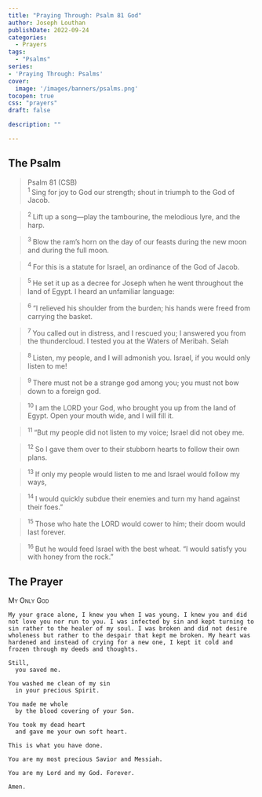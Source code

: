 ```yaml
---
title: "Praying Through: Psalm 81 God"
author: Joseph Louthan
publishDate: 2022-09-24
categories:
  - Prayers
tags:
  - "Psalms"
series:
- 'Praying Through: Psalms'
cover:
  image: '/images/banners/psalms.png'
tocopen: true
css: "prayers"
draft: false

description: ""

---
```

## The Psalm

>Psalm 81 (CSB)  
><sup> 1  </sup>Sing for joy to God our strength; shout in triumph to the God of Jacob.

><sup> 2  </sup>Lift up a song—play the tambourine, the melodious lyre, and the harp.

><sup> 3  </sup>Blow the ram’s horn on the day of our feasts during the new moon and during the full moon.

><sup> 4  </sup>For this is a statute for Israel, an ordinance of the God of Jacob.

><sup> 5  </sup>He set it up as a decree for Joseph when he went throughout the land of Egypt. I heard an unfamiliar language:

><sup> 6  </sup>“I relieved his shoulder from the burden; his hands were freed from carrying the basket.

><sup> 7  </sup>You called out in distress, and I rescued you; I answered you from the thundercloud. I tested you at the Waters of Meribah. Selah

><sup> 8  </sup>Listen, my people, and I will admonish you. Israel, if you would only listen to me!

><sup> 9  </sup>There must not be a strange god among you; you must not bow down to a foreign god.

><sup> 10  </sup>I am the LORD your God, who brought you up from the land of Egypt. Open your mouth wide, and I will fill it.

><sup> 11  </sup>“But my people did not listen to my voice; Israel did not obey me.

><sup> 12  </sup>So I gave them over to their stubborn hearts to follow their own plans.

><sup> 13  </sup>If only my people would listen to me and Israel would follow my ways,

><sup> 14  </sup>I would quickly subdue their enemies and turn my hand against their foes.”

><sup> 15  </sup>Those who hate the LORD would cower to him; their doom would last forever.

><sup> 16  </sup>But he would feed Israel with the best wheat. “I would satisfy you with honey from the rock.”

## The Prayer

<div style="font-variant: small-caps;">
My Only God
</div>

```text
My your grace alone, I knew you when I was young. I knew you and did not love you nor run to you. I was infected by sin and kept turning to sin rather to the healer of my soul. I was broken and did not desire wholeness but rather to the despair that kept me broken. My heart was hardened and instead of crying for a new one, I kept it cold and frozen through my deeds and thoughts.

Still,
  you saved me.

You washed me clean of my sin
  in your precious Spirit.

You made me whole
  by the blood covering of your Son.

You took my dead heart
  and gave me your own soft heart.

This is what you have done.

You are my most precious Savior and Messiah.

You are my Lord and my God. Forever.

Amen.
```
